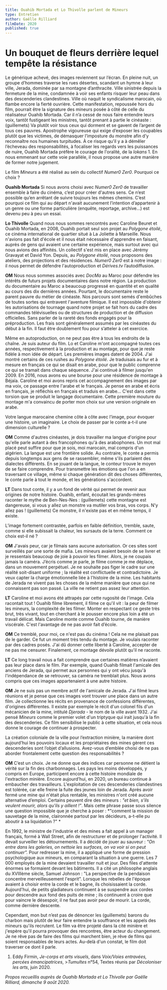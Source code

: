 ```yaml
---
title: Ouahib Mortada et Lo Thivolle parlent de Mineurs
type: Entretien
author: Gaëlle Rilliard
filmDate: 2020
published: true
---
```





# Un bouquet de fleurs derrière lequel tempête la résistance


Le générique achevé, des images reviennent sur l’écran. En pleine nuit, un groupe d’hommes traverse les rues désertes, scandant un hymne à leur ville, Jerada, dominée par sa montagne d’anthracite. Ville sinistrée depuis la fermeture de la mine, condamnée à voir ses enfants risquer leur peau dans des descenderies clandestines. Ville où naquit le syndicalisme marocain, où flambe encore la fierté ouvrière. Cette manifestation, repoussée hors du film, pourrait être la signature des mineurs posée à côté de celle du réalisateur Ouahib Mortada. Car il n’a cessé de nous faire entendre leurs voix, tantôt fustigeant les ministres, tantôt prenant à partie le cinéaste : (guillemets) Va plutôt voir tous ceux qui dorment et se gavent de l’argent de tous ces pauvres. Apostrophe vigoureuse qui exige d’exposer les coupables plutôt que les victimes, de démasquer l’imposture du monstre afin d’y reconnaître nos humaines turpitudes. À ce risque qu’il y a à démêler l’écheveau des responsabilités, à focaliser les regards vers les puissances de nuire, Ouahib Mortada préfère le courage de l'oralité, de la *lokans* 1. En nous emmenant sur cette voie parallèle, il nous propose une autre manière de former notre jugement.  



<div class="question">Le film <em>Mineurs</em> a été réalisé au sein du collectif <em>Numer0 Zer0</em>. Pourquoi ce choix ?</div>


__Ouahib Mortada__ Si nous avons choisi avec *Numer0 Zer0* de travailler ensemble à faire du cinéma, c’est pour créer d'autres sens. Ce n’est possible qu’en arrêtant de suivre toujours les mêmes chemins. C’est pourquoi ce film qui au départ n'avait aucunement l’intention d’appartenir à un genre ou une forme particulière (enquête, reportage, archive…) est devenu peu à peu un essai. 

__Lo Thivolle__ Quand nous nous sommes rencontrés avec Caroline Beuret et Ouahib Mortada, en 2008, Ouahib portait seul son projet au *Polygone étoilé*, ce cinéma international de quartier situé à La Joliette à Marseille. Nous n'avions pas fait d'école et il nous était nécessaire d'apprendre en faisant, auprès de gens qui avaient une certaine expérience, mais surtout avec qui nous avions des affinités. Un collectif s'est mis en place avec Jérémy Gravayat et David Yon. Depuis, au *Polygone étoilé*, nous proposons des ateliers, des projections et des résidences. *Numer0 Zer0* est à notre image : il nous permet de défendre l'autoproduction et *Dérives.tv* l’autodiffusion. 


__OM__ Nous nous sommes associés avec *DocMa* au Maroc pour défendre les intérêts de futurs projets documentaires dans notre région. La production du documentaire au Maroc a beaucoup progressé en quantité et en qualité au cours des dix dernières années. Pourtant, le documentaire reste le parent pauvre du métier de cinéaste. Nos parcours sont semés d'embûches de toutes sortes qui entravent l'aventure filmique. Il est impossible d'obtenir les autorisations de tournage quand notre projet se fait hors du cadre des commandes télévisuelles ou de structures de production et de diffusion officielles. Sans parler de la rareté des fonds engagés pour la préproduction. Les frais sont généralement assumés par les cinéastes du début à la fin. Il faut être doublement fou pour s’atteler à cet exercice.


Même en autoproduction, on ne peut pas être à tous les endroits de la chaîne. Je suis auteur du film. Lo et Caroline m'ont accompagné toutes ces années, respectivement à la production et au montage, pour que je reste fidèle à mon idée de départ. Les premières images datent de 2004. J'ai montré certains de ces rushes au *Polygone étoilé*. Je traduisais au fur et à mesure en français ce qui se disait en arabe, pour que le public comprenne ce qui se tramait dans chaque séquence. J'ai continué à filmer jusqu'en 2009. En 2016, nous avons eu une bourse pour une résidence de montage à Béjaïa. Caroline et moi avons repris cet accompagnement des images par ma voix, ce passage entre l'arabe et le français. Je pense en arabe et écris en français, je réfléchis en français et traduis en arabe… C'est dans cette torsion que se produit le langage documentaire. Cette première mouture du montage m'a convaincu de porter mon choix sur une version originale en arabe. 





Votre langue marocaine chemine côte à côte avec l’image, pour évoquer une histoire, un imaginaire. Le choix de passer par le conte a-t-il une dimension culturelle ? 

__OM__ Comme d'autres cinéastes, je dois travailler ma langue d'origine pour qu'elle parle autant à des francophones qu'à des arabophones. Un mot mal placé peut suffire pour que je sois, moi marocain, mal compris d'un algérien. La langue est une frontière solide. Au contraire, le conte a permis depuis longtemps aux gens de se rassembler, même s'ils parlaient des dialectes différents. En se jouant de la langue, le conteur trouve le moyen de se faire comprendre. Pour transmettre les émotions que l'on a en traversant ce village, même si chaque génération dit des choses différentes, le conte parle à tout le monde, et les générations s'accordent. 

__LT__ Dans tout conte, il y a un fond de vérité qui permet de revenir aux origines de notre histoire. Ouahib, enfant, écoutait les grands-mères raconter le mythe de Ben-Nes-Nes : (guillemets) cette montagne est dangereuse, si vous y allez un monstre va mutiler vos bras, vos corps. N’y allez pas ! (guillemets) Ce monstre, il n'existe pas et en même temps, il existe.


L’image fortement contrastée, parfois en faible définition, tremble, saute, comme si elle subissait la chaleur, les sursauts de la terre. Comment ce choix est-il né ?

__OM__ J'avais peur, car je filmais sans aucune autorisation. Or ces sites sont surveillés par une sorte de mafia. Les mineurs avaient besoin de se livrer et je ressentais beaucoup de joie à pouvoir les filmer. Alors, je ne coupais jamais la caméra. J’écris comme je parle, je filme comme je me déplace, dans un mouvement perpétuel. Je ne souhaite pas figer le cadre sur une réalité soit-disant uniforme ; la réalité est conflictuelle et contradictoire. Je veux capter la charge émotionnelle liée à l'histoire de la mine. Les habitants de Jerada ne vivent pas les choses de la même manière que ceux qui ne connaissent pas son passé. La ville ne retient pas assez leur attention.

__LT__ Caroline et moi avons été attrapés par cette rugosité de l'image. Cela racontait tout ! Ouahib filme librement, il filme ce qu'il vit : la peur de filmer les mineurs, la complexité de les filmer. Monter en respectant ce geste très brut, très vivant, tout en cherchant à le pousser encore plus loin a été un travail délicat. Mais Caroline monte comme Ouahib tourne, de manière viscérale. C'est l'avantage de ne pas avoir fait d’école.

__OM__ Ce tremblé, pour moi, ce n'est pas du cinéma ! Cela ne me plaisait pas de le garder. Ce fut un moment très tendu du montage. Je voulais raconter par des cadres posés. J'ai dû donner cette liberté à Caroline, accepter de ne pas me censurer. Finalement, ce montage dévoile plutôt qu'il ne raconte. 

__LT__ Ce long travail nous a fait comprendre que certaines matières n’avaient pas leur place dans le film. Par exemple, quand Ouahib filmait l'amicale des anciens de Jerada, qui permet aux personnes qui y ont vécu jusqu'à l'indépendance de se retrouver, sa caméra ne tremblait plus. Nous avons compris que ces images appartenaient à une autre histoire. 

__OM__ Je ne suis pas un membre actif de l'amicale de Jerada. J'ai filmé leurs réunions et je pense que ces images vont trouver une place dans un autre film. Je collectionne les récits en provenance de confessions différentes, d'origines différentes. Il existe par exemple le récit d'un colonel fils d'un mécanicien de la mine, intitulé *Djerada* - le nom de la ville avant 1932. J'ai pensé *Mineurs* comme le premier volet d'un triptyque qui irait jusqu'à la fin des descenderies. Ce film sensibilise le public à cette situation, et cela nous donne le courage de continuer à prospecter. 


La création coloniale de la ville pour l’extraction minière, la manière dont aujourd’hui les pouvoirs locaux et les propriétaires des mines gèrent ces descenderies sont l’objet d’allusions. Avez-vous d’emblée choisi de ne pas aborder frontalement cette question des responsabilités ?

__OM__ C’est un choix. Je ne donne que des indices car personne ne détient la vérité sur la fin des charbonnages. Les pays les moins développés, y compris en Europe, participent encore à cette histoire mondiale de l'extraction minière. Encore aujourd’hui, en 2020, un bureau continue à embaucher des travailleurs. L'exploitation de ces descenderies clandestines est tolérée, car elle freine la fuite des jeunes loin de Jerada. Après avoir fermé une mine qui n'était plus rentable, les ministres n'ont créé aucune alternative d’emploi. Certains peuvent dire des mineurs : *"et bien, s’ils veulent mourir, alors qu'ils y aillent !"*. Mais cette phrase passe sous silence une question impossible que je cherche à poser : *"comment la mission de sauvetage de la mine, claironnée partout par les décideurs, a-t-elle pu aboutir à sa liquidation ?" *

En 1992, le ministre de l'industrie et des mines a fait appel à un manager français, formé à Wall Street, afin de restructurer et de prolonger l'activité. Il devait surveiller les détournements. Il a décidé de jouer au sauveur : *"On entre dans les galeries, on nettoie les surfaces, on va voir si on peut continuer".* Pour redresser la mine, il a appliqué une forme de pression psychologique aux mineurs, en comparant la situation à une guerre. Les 7 000 employés de la mine devaient travailler nuit et jour. Des files d'attente énormes se formaient devant les bâtiments. Il a cité un philosophe anglais du XVIIIème siècle, Samuel Johnson : "La perspective de la pendaison concentre merveilleusement l'esprit". Lorsque les rebelles de l'époque avaient à choisir entre la corde et le bagne, ils choisissaient la corde. Aujourd'hui, de petits gladiateurs continuent à se suspendre aux cordes pour descendre aux fond des puits de mine ; ils continuent à croire que pour vaincre le désespoir, il ne faut pas avoir peur de mourir. La corde, comme dernière descente. 

Cependant, mon but n’est pas de dénoncer les (guillemets) barons du charbon mais plutôt de leur faire entendre la souffrance et les appels des mineurs qu'ils recrutent. Le film va être projeté dans la cité minière et j'espère qu'il pourra provoquer des rencontres, être acteur du changement. Je ne rêve pas de faire des films qui marchent bien, je rêve de films qui soient responsables de leurs actes. Au-delà d'un constat, le film doit traverser ce dont il parle.  





1. Eddy Firmin, *Je-corps et arts visuels*, dans *Voix/Voies entravées, percées émancipatrices*, >*Tumultes* n°54, Textes réunis par *Décoloniser les arts*, juin 2020. 


*Propos recueillis auprès de Ouahib Mortada et Lo Thivolle par Gaëlle Rilliard, dimanche 9 août 2020.*
